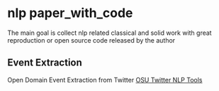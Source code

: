 # nlp paper_with_code
The main goal is collect nlp related classical and solid work with great reproduction or open source code released by the author

## Event Extraction
Open Domain Event Extraction from Twitter
[OSU Twitter NLP Tools](https://github.com/aritter/twitter_nlp)